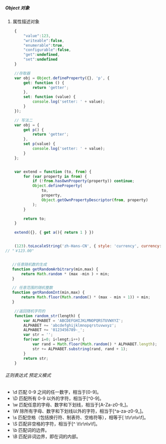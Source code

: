 <!--
 * @Author: myname
 * @Date: 2021-05-08 11:19:10
 * @LastEditors: Do not edit
 * @LastEditTime: 2021-05-10 11:16:31
-->

##### Object 对象

1. 属性描述对象

```javascript
    {
        "value":123,
        "writeable":false,
        "enumerable":true,
        "configurable":false,
        "get":undefined,
        "set":undefined
    }

    //存取器
    var obj = Object.defineProperty({}, 'p', {
        get: function () {
            return 'getter';
        },
        set: function (value) {
            console.log('setter: ' + value);
        }
    });

    // 写法二
    var obj = {
        get p() {
            return 'getter';
        },
        set p(value) {
            console.log('setter: ' + value);
        }
    };


    var extend = function (to, from) {
        for (var property in from) {
            if (!from.hasOwnProperty(property)) continue;
            Object.defineProperty(
                to,
                property,
                Object.getOwnPropertyDescriptor(from, property)
            );
        }

        return to;
    }

    extend({}, { get a(){ return 1 } })


    (123).toLocaleString('zh-Hans-CN', { style: 'currency', currency: 'CNY' })
// "￥123.00"


   //任意随机数的生成
   function getRandomArbitrary(min,max) {
       return Math.random * (max -min ) + min;
   }

   // 任意范围的随机整数
   function getRandomInt(min,max) {
       return Math.floor(Math.random() * (max - min + 1)) + min;
   }

    //返回随机字符的
    function random_str(length) {
        var ALPHABET = 'ABCDEFGHIJKLMNOPQRSTUVWXYZ';
        ALPHABET += 'abcdefghijklmnopqrstuvwxyz';
        ALPHABET += '0123456789-_';
        var str = '';
        for(var i=0; i<lengt;i++) {
            var rand = Math.floor(Math.random() * ALPHABET.length);
            str += ALPHABET.substring(rand, rand + 1);
        }
        return str;
    }
```

###### 正则表达式 预定义模式

-   \d 匹配 0-9 之间的任一数字，相当于[0-9]。
-   \D 匹配所有 0-9 以外的字符，相当于[^0-9]。
-   \w 匹配任意的字母、数字和下划线，相当于[A-Za-z0-9_]。
-   \W 除所有字母、数字和下划线以外的字符，相当于[^a-za-z0-9_]。
-   \s 匹配空格（包括换行符、制表符、空格符等），相等于[ \t\r\n\v\f]。
-   \S 匹配非空格的字符，相当于[^ \t\r\n\v\f]。
-   \b 匹配词的边界。
-   \B 匹配非词边界，即在词的内部。
